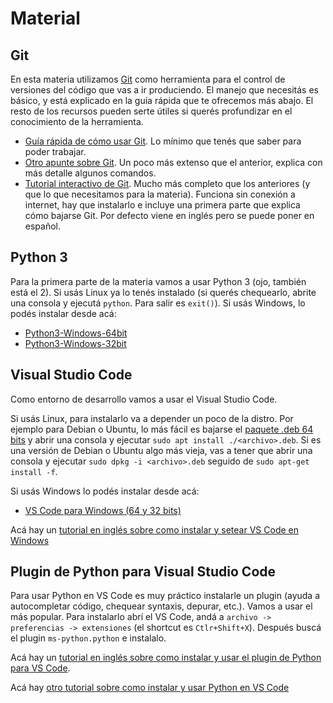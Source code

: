 # Material

## Git

En esta materia utilizamos [Git](https://git-scm.com/) como herramienta para el control de versiones del código que vas a ir produciendo. El manejo que necesitás es básico, y está explicado en la guía rápida que te ofrecemos más abajo. El resto de los recursos pueden serte útiles si querés profundizar en el conocimiento de la herramienta.

* [Guía rápida de cómo usar Git](https://github.com/obj1-unahur-2018s2/docs/wiki/Guia-r%C3%A1pida-de-GIT). Lo mínimo que tenés que saber para poder trabajar.
* [Otro apunte sobre Git](https://docs.google.com/document/d/1ozqfYCwt-37stynmgAd5wJlNOFKWYQeIZoeqXpAEs0I/edit). Un poco más extenso que el anterior, explica con más detalle algunos comandos.
* [Tutorial interactivo de Git](https://github.com/jlord/git-it-electron). Mucho más completo que los anteriores (y que lo que necesitamos para la materia). Funciona sin conexión a internet, hay que instalarlo e incluye una primera parte que explica cómo bajarse Git. Por defecto viene en inglés pero se puede poner en español.

## Python 3

Para la primera parte de la materia vamos a usar Python 3 (ojo, también está el 2). Si usás Linux ya lo tenés instalado (si querés chequearlo, abrite una consola y ejecutá `python`. Para salir es `exit()`). Si usás Windows, lo podés instalar desde acá:

* [Python3-Windows-64bit](https://www.python.org/ftp/python/3.8.1/python-3.8.1-amd64.exe)
* [Python3-Windows-32bit](https://www.python.org/ftp/python/3.8.1/python-3.8.1.exe)

## Visual Studio Code

Como entorno de desarrollo vamos a usar el Visual Studio Code.

Si usás Linux, para instalarlo va a depender un poco de la distro. Por ejemplo para Debian o Ubuntu, lo más fácil es bajarse el [paquete .deb 64 bits](https://go.microsoft.com/fwlink/?LinkID=760868)  y abrir una consola y ejecutar `sudo apt install ./<archivo>.deb`. Si es una versión de Debian o Ubuntu algo más vieja, vas a tener que abrir una consola y ejecutar `sudo dpkg -i <archivo>.deb` seguido de `sudo apt-get install -f`.

Si usás Windows lo podés instalar desde acá:

* [VS Code para Windows (64 y 32 bits)](https://code.visualstudio.com/#alt-downloads)

Acá hay un [tutorial en inglés sobre como instalar y setear VS Code en Windows](https://code.visualstudio.com/docs/setup/windows)

## Plugin de Python para Visual Studio Code

Para usar Python en VS Code es muy práctico instalarle un plugin (ayuda a autocompletar código, chequear syntaxis, depurar, etc.). Vamos a usar el más popular. Para instalarlo abrí el VS Code, andá a `archivo -> preferencias -> extensiones` (el shortcut es `Ctlr+Shift+X`). Después buscá el plugin `ms-python.python` e instalalo.

Acá hay un [tutorial en inglés sobre como instalar y usar el plugin de Python para VS Code](https://marketplace.visualstudio.com/items?itemName=ms-python.python).

Acá hay [otro tutorial sobre como instalar y usar Python en VS Code](https://code.visualstudio.com/docs/python/python-tutorial)
